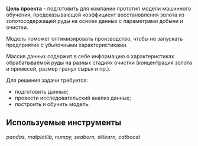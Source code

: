 **Цель проекта** - подготовить для компании прототип модели машинного обучения, предсказывающей коэффициент восстановления золота из золотосодержащей руды на основе данных с параметрами добычи и очистки. 

Модель поможет оптимизировать производство, чтобы не запускать предприятие с убыточными характеристиками.

Массив данных содержит в себе информацию о характеристиках обрабатываемой руды на разных стадиях очистки (концентрация золота и примесей, размер гранул сырья и пр.).

Для решения задачи требуется:

- подготовить данные;
- провести исследовательский анализ данных;
- построить и обучить модель.

## Используемые инструменты
*pandas, matplotlib, numpy, seaborn, sklearn, catboost* 
